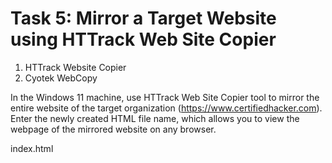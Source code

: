 # Task 5: Mirror a Target Website using HTTrack Web Site Copier

1. HTTrack Website Copier
2. Cyotek WebCopy



In the Windows 11 machine, use HTTrack Web Site Copier tool to mirror the entire website of the target organization (https://www.certifiedhacker.com). Enter the newly created HTML file name, which allows you to view the webpage of the mirrored website on any browser.



index.html

